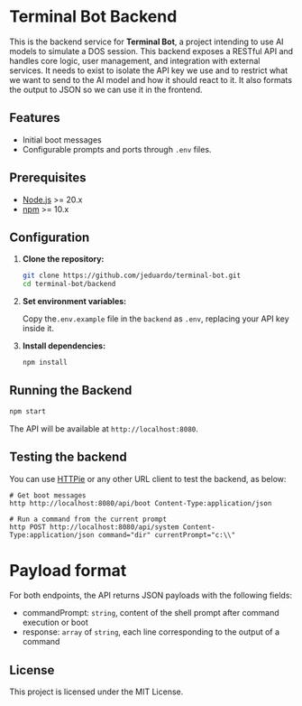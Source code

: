 # Terminal Bot Backend

This is the backend service for **Terminal Bot**, a project intending to use AI models to simulate a DOS session.
This backend exposes a RESTful API and handles core logic, user management, and integration with external services.
It needs to exist to isolate the API key we use and to restrict what we want to send to the AI model and how it should react to it.
It also formats the output to JSON so we can use it in the frontend.

## Features

- Initial boot messages
- Configurable prompts and ports through `.env` files.

## Prerequisites

- [Node.js](https://nodejs.org/) >= 20.x
- [npm](https://www.npmjs.com/) >= 10.x

## Configuration

1. **Clone the repository:**
    ```bash
    git clone https://github.com/jeduardo/terminal-bot.git
    cd terminal-bot/backend
    ```

2. **Set environment variables:**

    Copy the`.env.example` file in the `backend` as `.env`, replacing your API key inside it.

3. **Install dependencies:**
    ```bash
    npm install
    ```

## Running the Backend

```bash
npm start
```

The API will be available at `http://localhost:8080`.

## Testing the backend

You can use [HTTPie](https://httpie.io/) or any other URL client to test the backend, as below:

```shell
# Get boot messages
http http://localhost:8080/api/boot Content-Type:application/json

# Run a command from the current prompt
http POST http://localhost:8080/api/system Content-Type:application/json command="dir" currentPrompt="c:\\"
```

# Payload format

For both endpoints, the API returns JSON payloads with the following fields:

* commandPrompt: `string`, content of the shell prompt after command execution or boot
* response: `array` of `string`, each line corresponding to the output of a command

## License

This project is licensed under the MIT License.

